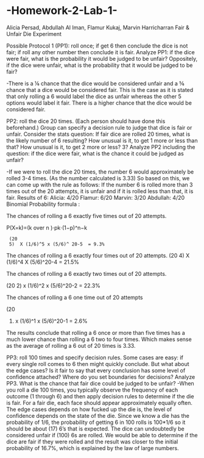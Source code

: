 # -Homework-2-Lab-1-
Alicia Persad, Abdullah Al Iman, Flamur Kukaj, Marvin Harricharran 
Fair & Unfair Die Experiment

Possible Protocol 1 (PP1): roll once; if get 6 then conclude the dice is not fair; if roll any other number then conclude it is fair. Analyze PP1: 
if the dice were fair, what is the probability it would be judged to be unfair? Oppositely, if the dice were unfair, what is the probability that it would be judged to be fair?

-There is a ⅙ chance that the dice would be considered unfair and a ⅚ chance that a dice would be considered fair. This is the case as it is stated that only rolling a 6 would label the dice as unfair whereas the other 5 options would label it fair. There is a higher chance that the dice would be considered fair.

PP2: roll the dice 20 times. (Each person should have done this beforehand.) Group can specify a decision rule to judge that dice is fair or unfair. Consider the stats question:
 If fair dice are rolled 20 times, what is the likely number of 6 resulting? How unusual is it, to get 1 more or less than that? How unusual is it, to get 2 more or less? 3? Analyze PP2 including the question: if the dice were fair, what is the chance it could be judged as unfair?


-If we were to roll the dice 20 times, the number 6 would approximately be rolled 3-4 times. (As the number calculated is 3.33)  So based on this, we can come up with the rule as follows: If the number 6 is rolled more than 3 times out of the 20 attempts, it is unfair and if it is rolled less than that, it is fair. 
Results of 6:
Alicia: 4/20
Flamur: 6/20
Marvin: 3/20
Abdullah: 4/20
Binomial Probability formula : 

The chances of rolling a 6 exactly five times out of 20 attempts.

P(X=k)=(k over n ​)⋅pk⋅(1−p)^n−k 

     (20
     5)  X (1/6)^5 x (5/6)^ 20-5  = 9.3% 

The chances of rolling a 6 exactly four times out of 20 attempts.
    (20
      4)  X (1/6)^4 X (5/6)^20-4 = 21.5%



The chances of rolling a 6 exactly two times out of 20 attempts.

(20
   2)  x (1/6)^2 x (5/6)^20-2 = 22.3%

The chances of rolling a 6 one time out of 20 attempts 

(20
   1)  x (1/6)^1 x (5/6)^20-1 = 2.6%

The results conclude that rolling a 6 once or more than five times has a much lower chance than rolling a 6 two to four times. Which makes sense as the average of rolling a 6 out of 20 times is 3.33.


PP3: roll 100 times and specify decision rules. Some cases are easy: if every single roll comes to 6 then might quickly conclude. But what about the edge cases? Is it fair to say that every conclusion has some level of confidence attached? Where do you set boundaries for decisions? Analyze PP3. What is the chance that fair dice could be judged to be unfair?
-When you roll a die 100 times, you typically observe the frequency of each outcome (1 through 6) and then apply decision rules to determine if the die is fair. For a fair die, each face should appear approximately equally often. The edge cases depends on how fucked up the die is, the level of confidence depends on the state of the die. Since we know a die has the probability of 1/6, the probability of getting 6 in 100 rolls is 100*1/6 so it should be about (17) 6’s that is expected. The dice can undoubtedly be considered unfair if (100) 6s are rolled. We would be able to determine if the dice are fair if they were rolled and the result was closer to the initial probability of 16.7%, which is explained by the law of large numbers.
